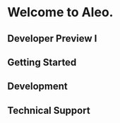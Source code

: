# Welcome to Aleo.

## Developer Preview I

## Getting Started

## Development

## Technical Support
